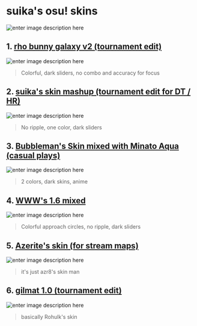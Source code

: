 # suika's osu! skins

![enter image description here](https://i.imgur.com/DlzCSu8.jpeg)

 ## 1. [**rho bunny galaxy v2 (tournament edit)**](https://exreidesu.s-ul.eu/HGAGSUn9)
 ![enter image description here](https://i.imgur.com/PxwTzBo.jpg)
> Colorful, dark sliders, no combo and accuracy for focus
## 2.  [**suika's skin mashup (tournament edit for DT / HR)**](https://exreidesu.s-ul.eu/ZfPIlNzU)
 ![enter image description here](https://osu.ppy.sh/ss/15583672/ebad)
> No ripple, one color, dark sliders
 ## 3. [**Bubbleman's Skin mixed with Minato Aqua (casual plays)**](https://exreidesu.s-ul.eu/OZufgcUR)
 ![enter image description here](https://osu.ppy.sh/ss/15583702/6fe1)
  > 2 colors, dark skins, anime
## 4. [**WWW's 1.6 mixed**](https://exreidesu.s-ul.eu/ez1M0lNd)
![enter image description here](https://osu.ppy.sh/ss/15585824/b299)
> Colorful approach circles, no ripple, dark sliders
## 5. [**Azerite's skin (for stream maps)**](https://exreidesu.s-ul.eu/JkO3FPf2)
![enter image description here](https://osu.ppy.sh/ss/15585852/b389)
> it's just azr8's skin man

## 6. [**gilmat 1.0 (tournament edit)**](https://exreidesu.s-ul.eu/pjLVcPop)
![enter image description here](https://osu.ppy.sh/ss/15585889/a4ee)
> basically Rohulk's skin
